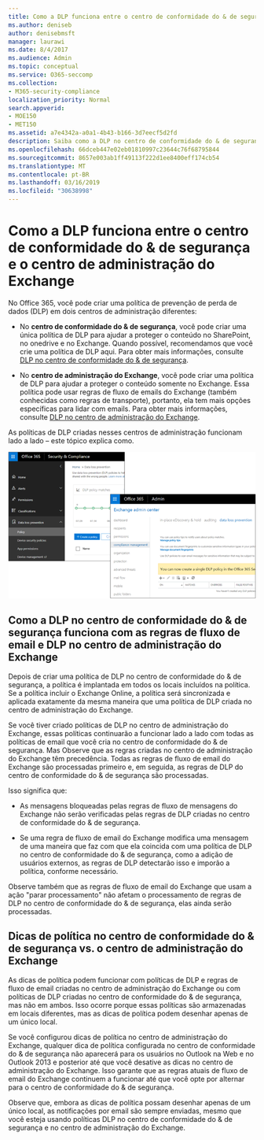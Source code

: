 ```yaml
---
title: Como a DLP funciona entre o centro de conformidade do & de segurança e o centro de administração do Exchange
ms.author: deniseb
author: denisebmsft
manager: laurawi
ms.date: 8/4/2017
ms.audience: Admin
ms.topic: conceptual
ms.service: O365-seccomp
ms.collection:
- M365-security-compliance
localization_priority: Normal
search.appverid:
- MOE150
- MET150
ms.assetid: a7e4342a-a0a1-4b43-b166-3d7eecf5d2fd
description: Saiba como a DLP no centro de conformidade do & de segurança funciona com a DLP e regras de fluxo de emails (regras de transporte) no centro de administração do Exchange.
ms.openlocfilehash: 66dceb447e02eb01810997c23644c76f68795844
ms.sourcegitcommit: 8657e003ab1ff49113f222d1ee8400eff174cb54
ms.translationtype: MT
ms.contentlocale: pt-BR
ms.lasthandoff: 03/16/2019
ms.locfileid: "30638998"
---
```

# <a name="how-dlp-works-between-the-security--compliance-center-and-exchange-admin-center"></a>Como a DLP funciona entre o centro de conformidade do & de segurança e o centro de administração do Exchange

No Office 365, você pode criar uma política de prevenção de perda de dados (DLP) em dois centros de administração diferentes:
  
- No **centro de conformidade do & de segurança**, você pode criar uma única política de DLP para ajudar a proteger o conteúdo no SharePoint, no onedrive e no Exchange. Quando possível, recomendamos que você crie uma política de DLP aqui. Para obter mais informações, consulte [DLP no centro de conformidade do & de segurança](data-loss-prevention-policies.md).
    
- No **centro de administração do Exchange**, você pode criar uma política de DLP para ajudar a proteger o conteúdo somente no Exchange. Essa política pode usar regras de fluxo de emails do Exchange (também conhecidas como regras de transporte), portanto, ela tem mais opções específicas para lidar com emails. Para obter mais informações, consulte [DLP no centro de administração do Exchange](https://go.microsoft.com/fwlink/?linkid=852311).
    
As políticas de DLP criadas nesses centros de administração funcionam lado a lado – este tópico explica como.
  
![Páginas de DLP no centro de administração de segurança e conformidade do Exchange](media/d3eaa7e7-3b16-457b-bd9c-26707f7b584f.png)
  
## <a name="how-dlp-in-the-security--compliance-center-works-with-dlp-and-mail-flow-rules-in-the-exchange-admin-center"></a>Como a DLP no centro de conformidade do & de segurança funciona com as regras de fluxo de email e DLP no centro de administração do Exchange

Depois de criar uma política de DLP no centro de conformidade do & de segurança, a política é implantada em todos os locais incluídos na política. Se a política incluir o Exchange Online, a política será sincronizada e aplicada exatamente da mesma maneira que uma política de DLP criada no centro de administração do Exchange. 
  
Se você tiver criado políticas de DLP no centro de administração do Exchange, essas políticas continuarão a funcionar lado a lado com todas as políticas de email que você cria no centro de conformidade do & de segurança. Mas Observe que as regras criadas no centro de administração do Exchange têm precedência. Todas as regras de fluxo de email do Exchange são processadas primeiro e, em seguida, as regras de DLP do centro de conformidade do & de segurança são processadas.
  
Isso significa que:
  
- As mensagens bloqueadas pelas regras de fluxo de mensagens do Exchange não serão verificadas pelas regras de DLP criadas no centro de conformidade do & de segurança.
    
- Se uma regra de fluxo de email do Exchange modifica uma mensagem de uma maneira que faz com que ela coincida com uma política de DLP no centro de conformidade do & de segurança, como a adição de usuários externos, as regras de DLP detectarão isso e imporão a política, conforme necessário.
    
Observe também que as regras de fluxo de email do Exchange que usam a ação "parar processamento" não afetam o processamento de regras de DLP no centro de conformidade do & de segurança, elas ainda serão processadas.
  
## <a name="policy-tips-in-the-security--compliance-center-vs-the-exchange-admin-center"></a>Dicas de política no centro de conformidade do & de segurança vs. o centro de administração do Exchange

As dicas de política podem funcionar com políticas de DLP e regras de fluxo de email criadas no centro de administração do Exchange ou com políticas de DLP criadas no centro de conformidade do & de segurança, mas não em ambos. Isso ocorre porque essas políticas são armazenadas em locais diferentes, mas as dicas de política podem desenhar apenas de um único local.
  
Se você configurou dicas de política no centro de administração do Exchange, qualquer dica de política configurada no centro de conformidade do & de segurança não aparecerá para os usuários no Outlook na Web e no Outlook 2013 e posterior até que você desative as dicas no centro de administração do Exchange. Isso garante que as regras atuais de fluxo de email do Exchange continuem a funcionar até que você opte por alternar para o centro de conformidade do & de segurança.
  
Observe que, embora as dicas de política possam desenhar apenas de um único local, as notificações por email são sempre enviadas, mesmo que você esteja usando políticas DLP no centro de conformidade do & de segurança e no centro de administração do Exchange.
  

